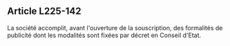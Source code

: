 Article L225-142
----
La société accomplit, avant l'ouverture de la souscription, des formalités de
publicité dont les modalités sont fixées par décret en Conseil d'Etat.
